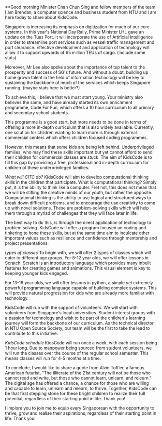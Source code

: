 **Good morning Minister Chan Chun Sing and fellow members of the team. I am Brendan, a computer science and business student from NTU and I am here today to share about KidsCode.

Singapore is increasing its emphasis on digitization for much of our core systems. In this year's National Day Rally, Prime Minister LHL gave an update on the Tuas Port. It will incorporate the use of Artificial Intelligence in order to streamline port services such as vessel traffic management and port clearance. Effective development and application of technology will allow it to support upwards of 65 million TEUs of cargo. (include some stats)

Moreover, Mr Lee also spoke about the importance of top talent to the prosperity and success of SG's future. And without a doubt, building up home grown talent in the field of information technology will be key to sustaining the backbone of much of the services which keeps Singapore running. (maybe stats here is better?)

To achieve this, I believe that we must start young. Your ministry also believes the same, and have already started its own enrichment programme, Code For Fun, which offers a 10 hour curriculum to all primary and secondary school students. 

This programme is a good start, but more needs to be done in terms of offering a more in-depth curriculum that is also widely available. Currently, one solution for children wanting to learn more is through external commercial centers which offers children focused coding programmes. 

However, this means that some kids are being left behind. Underprivileged families, who may find these skills important but yet cannot afford to send their children for commercial classes are stuck. The aim of KidsCode is to fill this gap by providing a free, professional and in-depth curriculum for children of these underprivileged families.

_What will CITC do?_
KidsCode will aim to develop computational thinking skills in the children that participate. What is computational thinking? Simply put, it is the ability to think like a computer. Fret not, this does not mean that we will be stifling the creative minds of our youth, but rather the opposite. Computational thinking is the ability to use logical and structured ways to break down difficult problems, and to encourage the use creativity to come up with novel solutions. 
These are problem-solving skills which will help them through a myriad of challenges that they will face later in life. 

The best way to do this, is through the direct application of technology to problem solving. KidsCode will offer a program focused on coding and tinkering to hone these skills, but at the same time aim to inculcate other important values such as resilience and confidence through mentorship and project presentations.

_types of classes_
To begin with, we will offer 2 types of classes which will cater to different age groups. For 8-12 year olds, we will offer lessons in Scratch. Scratch is an introductory language which provides many inbuilt features for creating games and animations. This visual element is key to keeping younger kids engaged.

 For 13-16 year olds, we will offer lessons in python, a simple yet extremely powerful programming language capable of building complex systems. This will provide natural progression for kids who are already more familiar with technology.

KidsCode will run with the support of volunteers. We will start with volunteers from Singapore's local universities. Student interest groups with a passion for technology and wish to be part of the children's learning journey will form the backbone of our curriculum. As the technical director in NTU Open Source Society, our team will be the first to take the lead to contribute to this initiative.

_KidsCode schedule_
KidsCode will run once a week, with each session being 1 hour long. Due to manpower being sourced from student volunteers, we will run the classes over the course of the regular school semester. This means classes will run for 4-5 months at a time.

To conclude, I would like to share a quote from Alvin Toffler, a famous American futurist. "The illiterate of the 21st century will not be those who cannot read and write, but those who cannot learn, unlearn, and relearn." 
The digital age has offered a chance, a chance for those who are willing and capable to learn, unlearn and relearn, to thrive. Together, KidsCode can be that first stepping stone for these bright children to realize their full potential, regardless of their starting point in life. Thank you!

  
I implore you to join me to equip every Singaporean with the opportunity to thrive, grow and realise their aspirations, regardless of their starting point in life. Thank you!